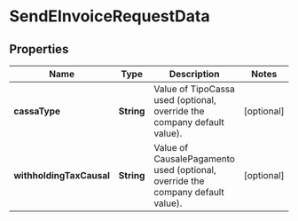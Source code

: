 

# SendEInvoiceRequestData


## Properties

| Name | Type | Description | Notes |
|------------ | ------------- | ------------- | -------------|
|**cassaType** | **String** | Value of TipoCassa used (optional, override the company default value). |  [optional] |
|**withholdingTaxCausal** | **String** | Value of CausalePagamento used (optional, override the company default value). |  [optional] |



